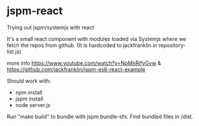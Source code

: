 # jspm-react
Trying out jspm/systemjs with react

It's a small react component with modules loaded via Systemjs where we fetch the repos from github. (It is hardcoded to jackfranklin in repository-list.js)

more info https://www.youtube.com/watch?v=NpMnRifyGyw & https://github.com/jackfranklin/jspm-es6-react-example

Should work with:

- npm install
- jspm install
- node server.js

Run "make build" to bundle with jspm bundle-sfx.
Find bundled files in /dist.

